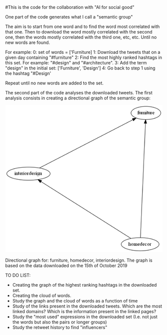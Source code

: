 #This is the code for the collaboration with "AI for social good"

One part of the code generates what I call a "semantic group"

The aim is to start from one word and to find the word most correlated with that one.
Then to download the word mostly correlated with the second one, then the words mostly correlated with the third one, etc, etc.
Until no new words are found.

For example:
0: set of words = ['Furniture]
1: Download the tweets that on a given day containing "#furniture"
2: Find the most highly ranked hashtags in this set. For example: "#design" and "#architecture".
3: Add the term "design" in the initial set: ['Furniture', 'Design']
4: Go back to step 1 using the hashtag "#Design'

Repeat until no new words are added to the set.

The second part of the code analyses the downloaded tweets. The first analysis consists in creating a directional graph of the semantic group:

![](https://github.com/ecancellieri/My_twitter_apps/blob/master/creating_semantic_group/test_0.1.gv.png)
<p>
Directional graph for: furniture, homedecor, interiordesign. The graph is based on the data downloaded on the 15th of October 2019

TO DO LIST:
- Creating the graph of the highest ranking hashtags in the downloaded set.
- Creating the cloud of words.
- Study the graph and the cloud of words as a function of time
- Study of the links present in the downloaded tweets. Which are the most linked domains? Which is the information present in the linked pages?
- Study the "most used" expressions in the downloaded set (I.e. not just the words but also the pairs or longer groups)
- Study the retweet history to find "influencers"

